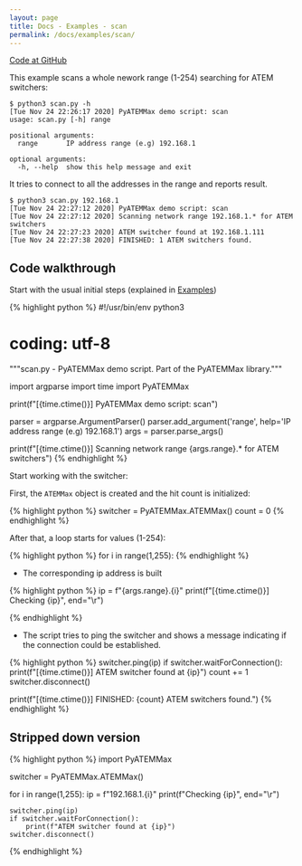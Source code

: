 ```yaml
---
layout: page
title: Docs - Examples - scan
permalink: /docs/examples/scan/
---
```


[Code at GitHub](https://github.com/clvLabs/PyATEMMax/blob/master/examples/scan.py)

This example scans a whole nework range (1-254) searching for ATEM switchers:
```
$ python3 scan.py -h
[Tue Nov 24 22:26:17 2020] PyATEMMax demo script: scan
usage: scan.py [-h] range

positional arguments:
  range       IP address range (e.g) 192.168.1

optional arguments:
  -h, --help  show this help message and exit
```

It tries to connect to all the addresses in the range and reports result.
```
$ python3 scan.py 192.168.1
[Tue Nov 24 22:27:12 2020] PyATEMMax demo script: scan
[Tue Nov 24 22:27:12 2020] Scanning network range 192.168.1.* for ATEM switchers
[Tue Nov 24 22:27:23 2020] ATEM switcher found at 192.168.1.111
[Tue Nov 24 22:27:38 2020] FINISHED: 1 ATEM switchers found.
```

## Code walkthrough

Start with the usual initial steps (explained in [Examples](./index.md))

{% highlight python %}
#!/usr/bin/env python3
# coding: utf-8
"""scan.py - PyATEMMax demo script.
   Part of the PyATEMMax library."""

import argparse
import time
import PyATEMMax

print(f"[{time.ctime()}] PyATEMMax demo script: scan")

parser = argparse.ArgumentParser()
parser.add_argument('range', help='IP address range (e.g) 192.168.1')
args = parser.parse_args()

print(f"[{time.ctime()}] Scanning network range {args.range}.* for ATEM switchers")
{% endhighlight %}

Start working with the switcher:

First, the `ATEMMax` object is created and the hit count is initialized:

{% highlight python %}
switcher = PyATEMMax.ATEMMax()
count = 0
{% endhighlight %}

After that, a loop starts for values (1-254):

{% highlight python %}
for i in range(1,255):
{% endhighlight %}

* The corresponding ip address is built

{% highlight python %}
    ip = f"{args.range}.{i}"
    print(f"[{time.ctime()}] Checking {ip}", end="\r")

{% endhighlight %}

* The script tries to ping the switcher and shows a message indicating if the connection could be established.

{% highlight python %}
    switcher.ping(ip)
    if switcher.waitForConnection():
        print(f"[{time.ctime()}] ATEM switcher found at {ip}")
        count += 1
    switcher.disconnect()

print(f"[{time.ctime()}] FINISHED: {count} ATEM switchers found.")
{% endhighlight %}


## Stripped down version

{% highlight python %}
import PyATEMMax

switcher = PyATEMMax.ATEMMax()

for i in range(1,255):
    ip = f"192.168.1.{i}"
    print(f"Checking {ip}", end="\r")

    switcher.ping(ip)
    if switcher.waitForConnection():
        print(f"ATEM switcher found at {ip}")
    switcher.disconnect()
{% endhighlight %}
